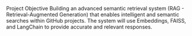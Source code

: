 
Project Objective
Building an advanced semantic retrieval system (RAG - Retrieval-Augmented Generation) that enables intelligent and semantic searches within GitHub projects.
The system will use Embeddings, FAISS, and LangChain to provide accurate and relevant responses.

